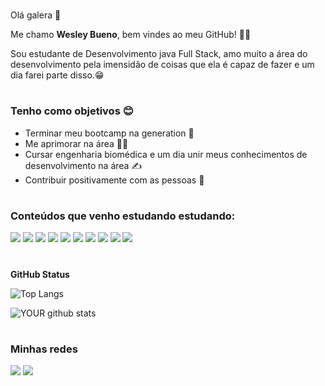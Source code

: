 
#
Olá galera 👋

Me chamo **Wesley Bueno**, bem vindes ao meu GitHub! 🙋‍♂️

Sou estudante de Desenvolvimento java Full Stack, amo muito a área do desenvolvimento pela imensidão de coisas que ela é capaz de fazer e um dia farei parte disso.😁

#

### **Tenho como objetivos** 😊
- Terminar meu bootcamp na generation 💙
- Me aprimorar na área 👨‍💻
- Cursar engenharia biomédica e um dia unir meus conhecimentos de desenvolvimento na área ✍
 - Contribuir positivamente com as pessoas 🤩

#

### **Conteúdos que venho estudando estudando:** 
<p align="left">

<img src="https://img.shields.io/badge/HTML5-E34F26?style=for-the-badge&logo=html5&logoColor=white" />
<img src="https://img.shields.io/badge/CSS3-1572B6?style=for-the-badge&logo=css3&logoColor=white" />
<img src="https://img.shields.io/badge/TypeScript-007ACC?style=for-the-badge&logo=typescript&logoColor=white" />
<img src="https://img.shields.io/badge/Java-ED8B00?style=for-the-badge&logo=java&logoColor=white" />
<img src="https://img.shields.io/badge/Angular-DD0031?style=for-the-badge&logo=angular&logoColor=white" />
<img src="https://img.shields.io/badge/Bootstrap-563D7C?style=for-the-badge&logo=bootstrap&logoColor=white" />
<img src="https://img.shields.io/badge/jQuery-0769AD?style=for-the-badge&logo=jquery&logoColor=white" />
<img src="https://img.shields.io/badge/Spring-6DB33F?style=for-the-badge&logo=spring&logoColor=white" />
<img src="https://img.shields.io/badge/MySQL-00000F?style=for-the-badge&logo=mysql&logoColor=white" />
<img src="https://img.shields.io/badge/JavaScript-F7DF1E?style=for-the-badge&logo=javascript&logoColor=black" />

#
**GitHub Status**

![Top Langs](https://github-readme-stats.vercel.app/api/top-langs/?username=WesleyBueno&show_icons=true&theme=vue)

![YOUR github stats](https://github-readme-stats.vercel.app/api?username=WesleyBueno&show_icons=true&theme=vue)


#
### **Minhas redes**

<img src="https://img.shields.io/badge/LinkedIn-0077B5?style=for-the-badge&logo=linkedin&logoColor=white&link=https://www.linkedin.com/in/wesley-bueno/" />

<img src="https://img.shields.io/badge/Instagram-E4405F?style=for-the-badge&logo=instagram&logoColor=white&link=https://www.instagram.com/wesleeyy.bueno/" />

#






